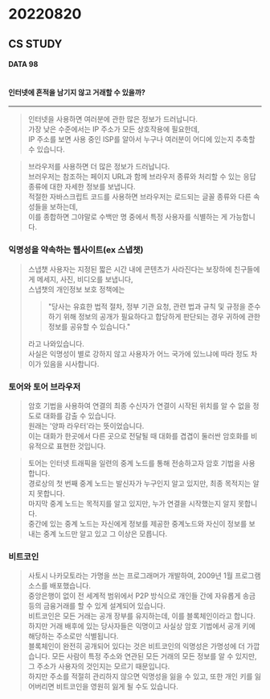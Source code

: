 # 20220820

## CS STUDY
#### DATA 98<br></br>
#### 인터넷에 흔적을 남기지 않고 거래할 수 있을까?

-----


> 인터넷을 사용하면 여러분에 관한 많은 정보가 드러납니다.   
> 가장 낮은 수준에서는 IP 주소가 모든 상호작용에 필요한데,   
> IP 주소를 보면 사용 중인 ISP를 알아서 누구나 여러분이 어디에 있는지 추축할 수 있습니다.

> 브라우저를 사용하면 더 많은 정보가 드러납니다.   
> 브러우저는 참조하는 페이지 URL과 함께 브라우저 종류와 처리할 수 있는 응답 종류에 대한 자세한 정보를 보냅니다.   
> 적절한 자바스크립트 코드를 사용하면 브라우저는 로드되는 글꼴 종류와 다른 속성들을 보하는데,   
> 이를 종합하면 그야말로 수백만 명 중에서 특정 사용자를 식별하는 게 가능합니다.   

### 익명성을 약속하는 웹사이트(ex 스냅챗)
> 스냅챗 사용자는 지정된 짧은 시간 내에 콘텐츠가 사라진다는 보장하에 친구들에게 메세지, 사진, 비디오를 보냅니다,   
> 스냅챗의 개인정보 보호 정책에는
>>"당사는 유효한 법적 절차, 정부 기관 요청, 관련 법과 규칙 및 규정을 준수하기 위해 정보의 공개가 필요하다고 합당하게 판단되는 경우 귀하에 관한 정보를 공유할 수 있습니다."   
>
> 라고 나와있습니다.   
> 사실은 익명성이 별로 강하지 않고 사용자가 어느 국가에 있느냐에 따라 정도 차이가 있음을 시사합니다.

### 토어와 토어 브라우저
> 암호 기법을 사용하여 연결의 최종 수신자가 연결이 시작된 위치를 알 수 없을 정도로 대화를 감출 수 있습니다.   
> 원래는 '양파 라우터'라는 뜻이었습니다.   
> 이는 대화가 한곳에서 다른 곳으로 전달될 때 대화를 겹겹이 둘러싼 암호화를 비유적으로 표현한 것입니다.

> 토어는 인터넷 트래픽을 일련의 중계 노드를 통해 전송하고자 암호 기법을 사용합니다.   
> 경로상의 첫 번째 중계 노드는 발신자가 누구인지 알고 있지만, 최종 목적지는 알지 못합니다.   
> 마지막 중계 노드는 목적지를 알고 있지만, 누가 연결을 시작했는지 알지 못합니다.   
> 중간에 있는 중계 노드는 자신에게 정보를 제공한 중계노드와 자신이 정보를 보내는 중계 노드만 알고 있고 그 이상은 모릅니다.

### 비트코인
> 사토시 나카모토라는 가명을 쓰는 프로그래머가 개발하여, 2009년 1월 프로그램 소스를 배포했습니다.   
> 중앙은행이 없이 전 세계적 범위에서 P2P 방식으로 개인들 간에 자유롭게 송금 등의 금융거래를 할 수 있게 설계되어 있습니다.   
> 비트코인은 모든 거래는 공개 장부를 유지하는데, 이를 블록체인이라고 합니다.
> 하지만 거래 배후에 있는 당사자들은 익명이고 사실상 암호 기법에서 공개 키에 해당하는 주소로만 식별됩니다.   
> 블록체인이 완전히 공개되어 있다는 것은 비트코인의 익명성은 가명성에 더 가깝습니다.
> 모든 사람이 특정 주소와 연관된 모든 거래의 모든 정보를 알 수 있지만, 그 주소가 사용자의 것인지는 모르기 때문입니다.   
> 하지만 주소를 적절히 관리하지 않으면 익명성을 잃을 수 있고, 또한 개인 키를 잃어버리면 비트코인을 영원히 잃게 될 수도 있습니다.
